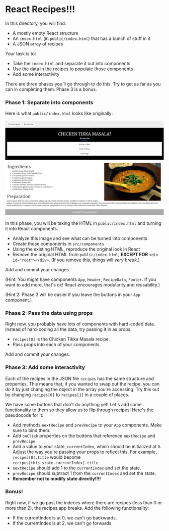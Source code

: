 # React Recipes!!!

In this directory, you will find:

- A mostly empty React structure
- An `index.html` (in `public/index.html`) that has a bunch of stuff in it
- A JSON array of recipes

Your task is to:

- Take the `index.html` and separate it out into components
- Use the data in the recipes to populate those components
- Add some interactivity

There are three phases you'll go through to do this. Try to get as far as you can in completing them. Phase 3 is a bonus.

### Phase 1: Separate into components

Here is what `public/index.html` looks like originally:

![original](../assets/original.png)

In this phase, you will be taking the HTML in `public/index.html` and turning it into React components.

- Analyze this image and see what can be turned into components
- Create those components in `src/components`
- Using the existing HTML, reproduce the original look in React
- Remove the original HTML from `public/index.html`, **EXCEPT FOR** `<div id="root"></div>`. (If you remove this, things will _very break_.)

Add and commit your changes.

(Hint: You might have components `App`, `Header`, `RecipeData`, `Footer`. If you want to add more, that's ok! React encourages modularity and reusability.)

(Hint 2: Phase 3 will be easier if you leave the buttons in your `App` component.)

### Phase 2: Pass the data using props

Right now, you probably have lots of components with hard-coded data. Instead of hard-coding all the data, try passing it in as props.

- `recipes[0]` is the Chicken Tikka Masala recipe.
- Pass props into each of your components.

Add and commit your changes.

### Phase 3: Add some interactivity

Each of the recipes in the JSON file `recipes` has the same structure and properties. This means that, if you wanted to swap out the recipe, you can do it by just changing the object in the array you're accessing. Try this out by changing `recipes[0]` to `recipes[1]` in a couple of places.

We have some buttons that don't do anything yet! Let's add some functionality to them so they allow us to flip through recipes! Here's the pseudocode for it:

- Add methods `nextRecipe` and `prevRecipe` to your `App` components. Make sure to bind them.
- Add `onClick` properties on the buttons that reference `nextRecipe` and `prevRecipe`.
- Add a value to your state, `currentIndex`, which should be initialized at `0`. Adjust the way you're passing your props to reflect this. For example, `recipes[0].title` would become `recipes[this.state.currentIndex].title`
- `nextRecipe` should add 1 to the `currentIndex` and set the state.
- `prevRecipe` should subtract 1 from the `currentIndex` and set the state.
- **Remember not to modify state directly!!!!**

### Bonus!

Right now, if we go past the indeces where there are recipes (less than 0 or more than 2), the recipes app breaks. Add the following functionality:

- If the currentIndex is at 0, we can't go backwards.
- If the currentIndex is at 2, we can't go forwards.
